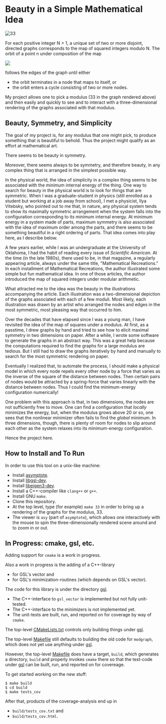 # Beauty in a Simple Mathematical Idea

![33](33.png)

For each positive integer N > 1, a unique set of two or more disjoint, directed
graphs corresponds to the map of squared integers modulo N. The orbit of a
point n under composition of the map

<img src="https://latex.codecogs.com/svg.latex?f(n)=n^2\mod{N}"/>

follows the edges of the graph until either
- the orbit terminates in a node that maps to itself, or
- the orbit enters a cycle consisting of two or more nodes.

My project allows one to pick a modulus (33 in the graph rendered above) and
then easily and quickly to see and to interact with a three-dimensional
rendering of the graphs associated with that modulus.

## Beauty, Symmetry, and Simplicity

The goal of my project is, for any modulus that one might pick, to produce
something that is beautiful to behold.  Thus the project might qualify as an
effort at mathematical art.

There seems to be beauty in symmetry.

Moreover, there seems always to be symmetry, and therefore beauty, in any
complex thing that is arranged in the simplest possible way.

In the physical world, the idea of simplicity in a complex thing seems to be
associated with the minimum internal energy of the thing.  One way to search
for beauty in the physical world is to look for things that are symmetric.
When I was a graduate-student in physics (still enrolled as a student but
working at a job away from school), I met a physicist, Ilya Vitebsky, who
pointed out to me that, in nature, any physical system tends to show its
maximally symmetric arrangement when the system falls into the configuration
corresponding to its minimum internal energy.  At minimum energy in a system
made of parts, maximum symmetry is also associated with the idea of maximum
order among the parts, and there seems to be something beautiful in a right
ordering of parts. That idea comes into play here, as I describe below.

A few years earlier, while I was an undergraduate at the University of
Oklahoma, I had the habit of reading every issue of *Scientific American*.  At
the time (in the late 1980s), there used to be, in that magazine, a regularly
appearing article, always under the same title, "Mathematical Recreations." In
each installment of Mathematical Recreations, the author illustrated some
simple but fun mathematical idea.  In one of those articles, the author
introduced the map of squared integers under modular arithmetic.

What attracted me to the idea was the beauty in the illustrations accompanying
the article. Each illustration was a two-dimensional depiction of the graphs
associated with each of a few moduli.  Most likely, each illustration was drawn
by an artist who arranged the nodes and edges in the most symmetric, most
pleasing way that occurred to him.

Over the decades that have elapsed since I was a young man, I have revisited
the idea of the map of squares under a modulus. At first, as a passtime, I drew
graphs by hand and tried to see how to elicit maximal symmetry in two
dimensions on paper.  After a while, I wrote some software to generate the
graphs in an abstract way. This was a great help because the computations
required to find the graphs for a large modulus are tedious. But I still had to
draw the graphs iteratively by hand and manually to search for the most
symmetric rendering on paper.

Eventually I realized that, to automate the process, I should make a physical
model in which every node repels every other node by a force that varies as the
inverse of the square of the distance between nodes. Then certain pairs of
nodes would be attracted by a spring-force that varies linearly with the
distance between nodes. Thus I could find the minimum-energy configuration
numerically!

One problem with this approach is that, in two dimensions, the nodes are not
sufficiently free to move. One can find a configuration that *locally*
minimizes the energy, but, when the modulus grows above 20 or so, one sees that
the nonlinear minimizer often fails to find the *global* minimum. In three
dimensions, though, there is plenty of room for nodes to slip around each other
as the system relaxes into its minimum-energy configuration.

Hence the project here.

## How to Install and To Run

In order to use this tool on a unix-like machine:
- Install [asymptote](https://asymptote.sourceforge.io).
- Install [libgsl-dev](https://www.gnu.org/software/gsl).
- Install [libeigen3-dev](https://eigen.tuxfamily.org).
- Install a C++-compiler like `clang++` or `g++`.
- Install GNU `make`.
- Clone this repository.
- At the top level, type (for example) `make 33` in order to bring up a
  rendering of the graphs for the modulus, 33.
- The viewer is `asy` (part of `asymptote`), which allows one interactively
  with the mouse to spin the three-dimensionally rendered scene around and to
  zoom in or out.

## In Progress: cmake, gsl, etc.

Adding support for `cmake` is a work in progress.

Also a work in progress is the adding of a C++-library
- for GSL's vector and
- for GSL's minimization-routines (which depends on GSL's vector).

The code for this library is under the directory [gsl](gsl).
  - The C++-interface to `gsl_vector` is implemented but not fully unit-tested.
  - The C++-interface to the minimizers is not implemented yet.
  - The unit-tests are built, run, and reported on for coverage by way of `cmake`.

The top-level [CMakeLists.txt](CMakeLists.txt) controls only building things
under [gsl](gsl).

The top-level [Makefile](Makefile) still defaults to building the old code for
`modgraph`, which does not yet use anything under [gsl](gsl).

However, the top-level [Makefile](Makefile) does have a target, `build`, which
generates a directory, `build` and properly invokes `cmake` there so that the
test-code under [gsl](gsl) can be built, run, and reported on for covereage.

To get started working on the new stuff:

```
$ make build
$ cd build
$ make tests_cov
```

After that, products of the coverage-analysis end up in
  - `build/tests_cov.txt` and
  - `build/tests_cov.html`.

